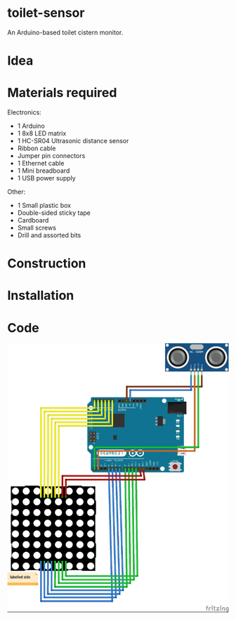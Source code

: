 # toilet-sensor
An Arduino-based toilet cistern monitor.

# Idea

# Materials required
Electronics:
* 1 Arduino
* 1 8x8 LED matrix
* 1 HC-SR04 Ultrasonic distance sensor
* Ribbon cable
* Jumper pin connectors
* 1 Ethernet cable
* 1 Mini breadboard
* 1 USB power supply

Other:
* 1 Small plastic box
* Double-sided sticky tape
* Cardboard
* Small screws
* Drill and assorted bits

# Construction

# Installation

# Code

![Circuit diagram](docs/wiring.jpg "Circuit diagram")
